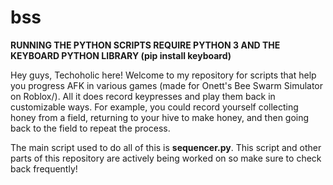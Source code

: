# bss
**RUNNING THE PYTHON SCRIPTS REQUIRE PYTHON 3 AND THE KEYBOARD PYTHON LIBRARY (pip install keyboard)**

Hey guys, Techoholic here! Welcome to my repository for scripts that help you progress AFK in various games (made for Onett's Bee Swarm Simulator on Roblox/). All it does record keypresses and play them back in customizable ways. For example, you could record yourself collecting honey from a field, returning to your hive to make honey, and then going back to the field to repeat the process. 

The main script used to do all of this is **sequencer.py**. This script and other parts of this repository are actively being worked on so make sure to check back frequently!
